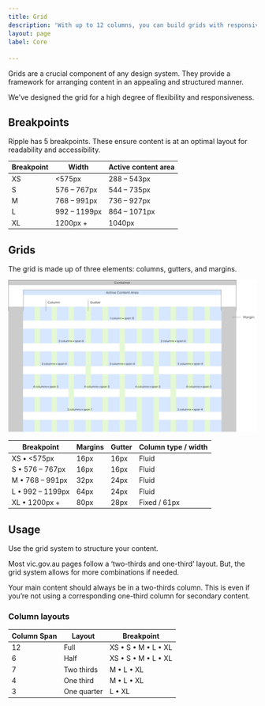 ```yaml
---
title: Grid
description: 'With up to 12 columns, you can build grids with responsive layouts across different breakpoints.'
layout: page
label: Core

---
```


Grids are a crucial component of any design system. They provide a framework for arranging content in an appealing and structured manner. 

We've designed the grid for a high degree of flexibility and responsiveness.

## Breakpoints
Ripple has 5 breakpoints. These ensure content is at an optimal layout for readability and accessibility.

| Breakpoint | Width        | Active content area |
|------------|--------------|---------------------|
|   XS       | <575px       | 288 – 543px         |
|   S        | 576 – 767px  | 544 – 735px         |
|   M        | 768 – 991px  | 736 – 927px         |
|   L        | 992 – 1199px | 864 – 1071px        |
|   XL       | 1200px +     | 1040px              |

## Grids
The grid is made up of three elements: columns, gutters, and margins.

![Visual of basic grid / column / gutter / margin anatomy](/assets/img/Grid-Grid-Anatomy.png)

| Breakpoint           | Margins | Gutter  | Column type / width |
|----------------------|---------|---------|---------------------|
|   XS  • <575px       | 16px    | 16px    | Fluid               |
|   S   • 576 – 767px  | 16px    | 16px    | Fluid               |
|   M   • 768 – 991px  | 32px    | 24px    | Fluid               |
|   L   • 992 – 1199px | 64px    | 24px    | Fluid               |
|   XL  • 1200px +     | 80px    | 28px    | Fixed / 61px        |

## Usage
Use the grid system to structure your content.

Most vic.gov.au pages follow a ‘two-thirds and one-third’ layout. But, the grid system allows for more combinations if needed.

Your main content should always be in a two-thirds column. This is even if you’re not using a corresponding one-third column for secondary content.

### Column layouts

| Column Span | Layout      | Breakpoint          |
|-------------|-------------|---------------------|
| 12          | Full        | XS • S • M • L • XL |
| 6           | Half        | XS • S • M • L • XL |
| 7           | Two thirds  | M • L • XL          |
| 4           | One third   | M • L • XL          |
| 3           | One quarter | L • XL              |
